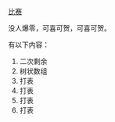 [比赛](http://vjudge.net/contest/view.action?cid=50364#rank)<br />

没人爆零，可喜可贺，可喜可贺。

有以下内容：<br />
1. 二次剩余<br />
2. 树状数组<br />
3. 打表<br />
4. 打表<br />
5. 打表<br />
6. 打表<br />
